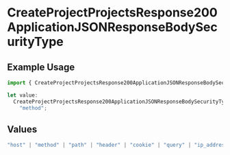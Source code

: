 # CreateProjectProjectsResponse200ApplicationJSONResponseBodySecurityType

## Example Usage

```typescript
import { CreateProjectProjectsResponse200ApplicationJSONResponseBodySecurityType } from "@vercel/sdk/models/operations/createproject.js";

let value:
  CreateProjectProjectsResponse200ApplicationJSONResponseBodySecurityType =
    "method";
```

## Values

```typescript
"host" | "method" | "path" | "header" | "cookie" | "query" | "ip_address" | "protocol" | "scheme" | "environment" | "region"
```